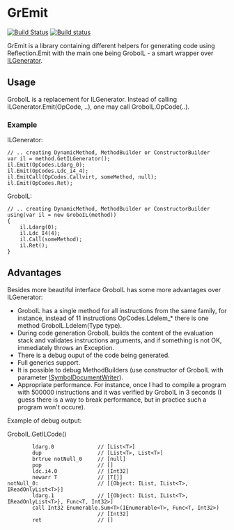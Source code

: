 # GrEmit
[![Build Status][build-status-travis]][travis]
[![Build status](https://ci.appveyor.com/api/projects/status/p8pr8xhyhb9tjtq2?svg=true)](https://ci.appveyor.com/project/vostok/gremit)

GrEmit is a library containing different helpers for generating code using Reflection.Emit with the main one being GroboIL - a smart wrapper over [ILGenerator](http://msdn.microsoft.com/en-us/library/system.reflection.emit.ilgenerator.aspx).

## Usage

GroboIL is a replacement for ILGenerator. Instead of calling ILGenerator.Emit(OpCode, ..), one may call GroboIL.OpCode(..).

### Example

ILGenerator:
```
// .. creating DynamicMethod, MethodBuilder or ConstructorBuilder
var il = method.GetILGenerator();
il.Emit(OpCodes.Ldarg_0);
il.Emit(OpCodes.Ldc_i4_4);
il.EmitCall(OpCodes.Callvirt, someMethod, null);
il.Emit(OpCodes.Ret);
```
GroboIL:
```
// .. creating DynamicMethod, MethodBuilder or ConstructorBuilder
using(var il = new GroboIL(method))
{
    il.Ldarg(0);
    il.Ldc_I4(4);
    il.Call(someMethod);
    il.Ret();
}
```

## Advantages
Besides more beautiful interface GroboIL has some more advantages over ILGenerator:
 - GroboIL has a single method for all instructions from the same family, for instance, instead of 11 instructions OpCodes.Ldelem_* there is one method GroboIL.Ldelem(Type type).
 - During code generation GroboIL builds the content of the evaluation stack and validates instructions arguments, and if something is not OK, immediately throws an Exception.
 - There is a debug ouput of the code being generated.
 - Full generics support.
 - It is possible to debug MethodBuilders (use constructor of GroboIL with parameter [ISymbolDocumentWriter](http://msdn.microsoft.com/en-us/library/system.diagnostics.symbolstore.isymboldocumentwriter.aspx)).
 - Appropriate performance. For instance, once I had to compile a program with 500000 instructions and it was verified by GroboIL in 3 seconds (I guess there is a way to break performance, but in practice such a program won't occure).

Example of debug output:

GroboIL.GetILCode()
```
        ldarg.0              // [List<T>]
        dup                  // [List<T>, List<T>]
        brtrue notNull_0     // [null]
        pop                  // []
        ldc.i4.0             // [Int32]
        newarr T             // [T[]]
notNull_0:                   // [{Object: IList, IList<T>, IReadOnlyList<T>}]
        ldarg.1              // [{Object: IList, IList<T>, IReadOnlyList<T>}, Func<T, Int32>]
        call Int32 Enumerable.Sum<T>(IEnumerable<T>, Func<T, Int32>)
                             // [Int32]
        ret                  // []
```

[build-status-travis]: https://travis-ci.org/skbkontur/gremit.svg?branch=master

[travis]: https://travis-ci.org/skbkontur/gremit
